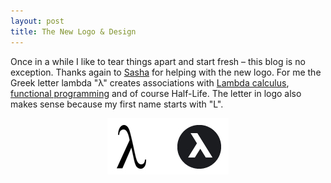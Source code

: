 ```yaml
---
layout: post
title: The New Logo & Design
---
```

Once in a while I like to tear things apart and start fresh – this blog is no exception. Thanks again to [Sasha](http://interruptingcow.lv/) for helping with the new logo. For me the Greek letter lambda "&#955;" creates associations with [Lambda calculus](http://en.wikipedia.org/wiki/Lambda_calculus), [functional programming](http://www.haskell.org/haskellwiki/Functional_programming) and of course Half-Life. The letter in logo also makes sense because my first name starts with "L".

<p style="text-align:center"><img style="display:inline;" src="/images/blog/logo-lambda.jpg" alt="Lambda Logo"></p>
